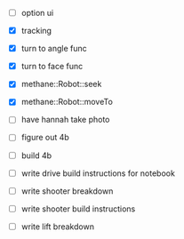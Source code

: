 - [ ] option ui
- [x] tracking
- [x] turn to angle func
- [x] turn to face func
- [x] methane::Robot::seek
- [x] methane::Robot::moveTo
- [ ] have hannah take photo
- [ ] figure out 4b
- [ ] build 4b
- [ ] write drive build instructions for notebook
- [ ] write shooter breakdown
- [ ] write shooter build instructions
- [ ] write lift breakdown

